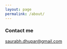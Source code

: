 ```yaml
---
layout: page
permalink: /about/
---
```


### Contact me

[saurabh.dhupar@gmail.com](mailto:saurabh.dhupar@gmail.com)